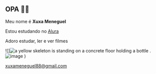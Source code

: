 ## OPA 🤙🥶
Meu nome é **Xuxa Meneguel**

Estou estudando no [Alura](https://www.alura.com.br)

Adoro estudar, ler e ver filmes

![]<img src="https://media1.tenor.com/m/xWPaojwX8g0AAAAC/skeleton-meme.gif" alt="a yellow skeleton is standing on a concrete floor holding a bottle ."/>![image](https://github.com/user-attachments/assets/3e442a88-56b3-4f19-b874-24ba3cd5c6f4)
)
 
 xuxameneguel88@gmail.com
